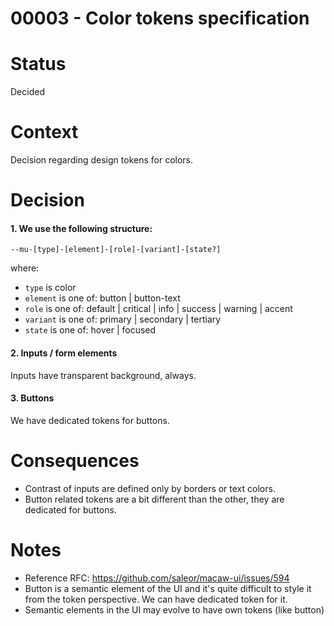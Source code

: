 # 00003 - Color tokens specification

# Status

Decided

# Context

Decision regarding design tokens for colors.

# Decision

#### 1. We use the following structure:

`--mu-[type]-[element]-[role]-[variant]-[state?]`

where:

- `type` is color
- `element` is one of: button | button-text
- `role` is one of: default | critical | info | success | warning | accent
- `variant` is one of: primary | secondary | tertiary
- `state` is one of: hover | focused

#### 2. Inputs / form elements

Inputs have transparent background, always.

#### 3. Buttons

We have dedicated tokens for buttons.

# Consequences

- Contrast of inputs are defined only by borders or text colors.
- Button related tokens are a bit different than the other, they are dedicated for buttons.

# Notes

- Reference RFC: https://github.com/saleor/macaw-ui/issues/594
- Button is a semantic element of the UI and it's quite difficult to style it from the token perspective. We can have dedicated token for it.
- Semantic elements in the UI may evolve to have own tokens (like button)
